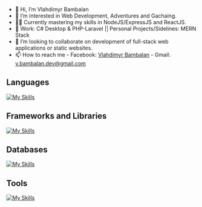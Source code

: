 - 👋 Hi, I’m Vlahdimyr Bambalan
- 👀 I’m interested in Web Development, Adventures and Gachaing.
- 👨‍💻 Currently mastering my skills in NodeJS/ExpressJS and ReactJS.
- 💼 Work: C# Desktop & PHP-Laravel || Personal Projects/Sidelines: MERN Stack
- 💞️ I’m looking to collaborate on development of full-stack web applications or static websites.
- 📫 How to reach me 
      - Facebook: [Vlahdimyr Bambalan](https://www.facebook.com/vlahdimyr) 
      - Gmail: v.bambalan.dev@gmail.com

## Languages
[![My Skills](https://skillicons.dev/icons?i=html,css,sass,javascript,php,cs)](https://skillicons.dev)

## Frameworks and Libraries 
[![My Skills](https://skillicons.dev/icons?i=nodejs,express,react,redux,jquery,laravel,bootstrap,tailwind)](https://skillicons.dev)

## Databases
[![My Skills](https://skillicons.dev/icons?i=mysql,sqlite,mongodb)](https://skillicons.dev)

## Tools
[![My Skills](https://skillicons.dev/icons?i=azure,vite,vscode,visualstudio,figma,github,git,npm,postman)](https://skillicons.dev)

<!---
VlahdimyrLB/VlahdimyrLB is a ✨ special ✨ repository because its `README.md` (this file) appears on your GitHub profile.
You can click the Preview link to take a look at your changes.
--->

